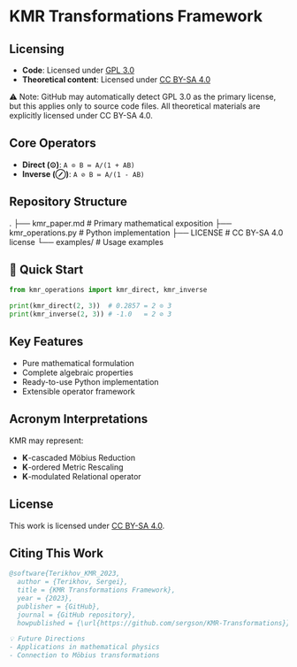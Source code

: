 <!-- 
Лицензия: CC BY-SA 4.0 (см. LICENSE-CC.md) 
-->
# KMR Transformations Framework
## Licensing
- **Code**: Licensed under [GPL 3.0](LICENSE)
- **Theoretical content**: Licensed under [CC BY-SA 4.0](LICENSE-CC.md)

⚠️ Note: GitHub may automatically detect GPL 3.0 as the primary license,
but this applies only to source code files. All theoretical materials
are explicitly licensed under CC BY-SA 4.0.

## Core Operators
- **Direct (⊙)**: `A ⊙ B ≔ A/(1 + AB)`
- **Inverse (⊘)**: `A ⊘ B ≔ A/(1 - AB)`

## Repository Structure
.
├── kmr_paper.md # Primary mathematical exposition
├── kmr_operations.py # Python implementation
├── LICENSE # CC BY-SA 4.0 license
└── examples/ # Usage examples

## 🚀 Quick Start
```python
from kmr_operations import kmr_direct, kmr_inverse

print(kmr_direct(2, 3))  # 0.2857 = 2 ⊙ 3
print(kmr_inverse(2, 3)) # -1.0   = 2 ⊘ 3
```

## Key Features
- Pure mathematical formulation
- Complete algebraic properties
- Ready-to-use Python implementation
- Extensible operator framework

## Acronym Interpretations
KMR may represent:
- **K**-cascaded Möbius Reduction
- **K**-ordered Metric Rescaling  
- **K**-modulated Relational operator

## License
This work is licensed under [CC BY-SA 4.0](https://creativecommons.org/licenses/by-sa/4.0/).

## Citing This Work
```bibtex
@software{Terikhov_KMR_2023,
  author = {Terikhov, Sergei},
  title = {KMR Transformations Framework},
  year = {2023},
  publisher = {GitHub},
  journal = {GitHub repository},
  howpublished = {\url{https://github.com/sergson/KMR-Transformations}}}```

💡 Future Directions
- Applications in mathematical physics
- Connection to Möbius transformations